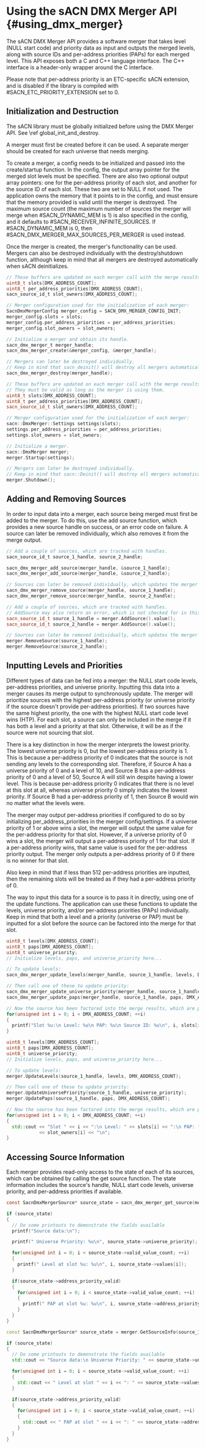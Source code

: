 # Using the sACN DMX Merger API                                                 {#using_dmx_merger}

The sACN DMX Merger API provides a software merger that takes level (NULL start code) and priority
data as input and outputs the merged levels, along with source IDs and per-address priorities
(PAPs) for each merged level. This API exposes both a C and C++ language interface. The C++
interface is a header-only wrapper around the C interface.

Please note that per-address priority is an ETC-specific sACN extension, and is disabled if the
library is compiled with #SACN_ETC_PRIORITY_EXTENSION set to 0.

<!-- LANGUAGE_SELECTOR -->

## Initialization and Destruction

The sACN library must be globally initialized before using the DMX Merger API. See
\ref global_init_and_destroy.

A merger must first be created before it can be used. A separate merger should be created for each
universe that needs merging.

To create a merger, a config needs to be initialized and passed into the create/startup function.
In the config, the output array pointer for the merged slot levels must be specified. There are
also two optional output array pointers: one for the per-address priority of each slot, and another
for the source ID of each slot. These two are set to NULL if not used. The application owns the
memory that it points to in the config, and must ensure that the memory provided is valid until the
merger is destroyed. The maximum source count (the maximum number of sources the merger will merge
when #SACN_DYNAMIC_MEM is 1) is also specified in the config, and it defaults to
#SACN_RECEIVER_INFINITE_SOURCES. If #SACN_DYNAMIC_MEM is 0, then
#SACN_DMX_MERGER_MAX_SOURCES_PER_MERGER is used instead.

Once the merger is created, the merger's functionality can be used. Mergers can also be destroyed
individually with the destroy/shutdown function, although keep in mind that all mergers are
destroyed automatically when sACN deinitializes.

<!-- CODE_BLOCK_START -->
```c
// These buffers are updated on each merger call with the merge results.
uint8_t slots[DMX_ADDRESS_COUNT];
uint8_t per_address_priorities[DMX_ADDRESS_COUNT];
sacn_source_id_t slot_owners[DMX_ADDRESS_COUNT];

// Merger configuration used for the initialization of each merger:
SacnDmxMergerConfig merger_config = SACN_DMX_MERGER_CONFIG_INIT;
merger_config.slots = slots;
merger_config.per_address_priorities = per_address_priorities;
merger_config.slot_owners = slot_owners;

// Initialize a merger and obtain its handle.
sacn_dmx_merger_t merger_handle;
sacn_dmx_merger_create(&merger_config, &merger_handle);

// Mergers can later be destroyed individually.
// Keep in mind that sacn_deinit() will destroy all mergers automatically.
sacn_dmx_merger_destroy(merger_handle);
```
<!-- CODE_BLOCK_MID -->
```cpp
// These buffers are updated on each merger call with the merge results.
// They must be valid as long as the merger is using them.
uint8_t slots[DMX_ADDRESS_COUNT];
uint8_t per_address_priorities[DMX_ADDRESS_COUNT];
sacn_source_id_t slot_owners[DMX_ADDRESS_COUNT];

// Merger configuration used for the initialization of each merger:
sacn::DmxMerger::Settings settings(slots);
settings.per_address_priorities = per_address_priorities;
settings.slot_owners = slot_owners;

// Initialize a merger.
sacn::DmxMerger merger;
merger.Startup(settings);

// Mergers can later be destroyed individually.
// Keep in mind that sacn::Deinit() will destroy all mergers automatically.
merger.Shutdown();
```
<!-- CODE_BLOCK_END -->

## Adding and Removing Sources

In order to input data into a merger, each source being merged must first be added to the merger.
To do this, use the add source function, which provides a new source handle on success, or an error
code on failure. A source can later be removed individually, which also removes it from the merge
output.

<!-- CODE_BLOCK_START -->
```c
// Add a couple of sources, which are tracked with handles.
sacn_source_id_t source_1_handle, source_2_handle;

sacn_dmx_merger_add_source(merger_handle, &source_1_handle);
sacn_dmx_merger_add_source(merger_handle, &source_2_handle);

// Sources can later be removed individually, which updates the merger's output.
sacn_dmx_merger_remove_source(merger_handle, source_1_handle);
sacn_dmx_merger_remove_source(merger_handle, source_2_handle);
```
<!-- CODE_BLOCK_MID -->
```cpp
// Add a couple of sources, which are tracked with handles.
// AddSource may also return an error, which is not checked for in this example.
sacn_source_id_t source_1_handle = merger.AddSource().value();
sacn_source_id_t source_2_handle = merger.AddSource().value();

// Sources can later be removed individually, which updates the merger's output.
merger.RemoveSource(source_1_handle);
merger.RemoveSource(source_2_handle);
```
<!-- CODE_BLOCK_END -->

## Inputting Levels and Priorities

Different types of data can be fed into a merger: the NULL start code levels, per-address
priorities, and universe priority. Inputting this data into a merger causes its merge output to
synchronously update. The merger will prioritize sources with the highest per-address priority
(or universe priority if the source doesn't provide per-address priorities). If two sources have
the same highest priority, the one with the highest NULL start code level wins (HTP). For each
slot, a source can only be included in the merge if it has both a level and a priority at that
slot. Otherwise, it will be as if the source were not sourcing that slot.

There is a key distinction in how the merger interprets the lowest priority. The lowest universe
priority is 0, but the lowest per-address priority is 1. This is because a per-address priority of
0 indicates that the source is not sending any levels to the corresponding slot. Therefore, if
Source A has a universe priority of 0 and a level of 10, and Source B has a per-address priority of
0 and a level of 50, Source A will still win despite having a lower level. This is because
per-address priority 0 indicates that there is no level at this slot at all, whereas universe
priority 0 simply indicates the lowest priority. If Source B had a per-address priority of 1, then
Source B would win no matter what the levels were.

The merger may output per-address priorities if configured to do so by initializing
per_address_priorities in the merger config/settings. If a universe priority of 1 or above wins a
slot, the merger will output the same value for the per-address priority for that slot. However, if
a universe priority of 0 wins a slot, the merger will output a per-address priority of 1 for that
slot. If a per-address priority wins, that same value is used for the per-address priority output.
The merger only outputs a per-address priority of 0 if there is no winner for that slot.

Also keep in mind that if less than 512 per-address priorities are inputted, then the remaining
slots will be treated as if they had a per-address priority of 0.

The way to input this data for a source is to pass it in directly, using one of the update
functions. The application can use these functions to update the levels, universe priority, and/or
per-address priorities (PAPs) individually. Keep in mind that both a level and a priority (universe
or PAP) must be inputted for a slot before the source can be factored into the merge for that slot.

<!-- CODE_BLOCK_START -->
```c
uint8_t levels[DMX_ADDRESS_COUNT];
uint8_t paps[DMX_ADDRESS_COUNT];
uint8_t universe_priority;
// Initialize levels, paps, and universe_priority here...

// To update levels:
sacn_dmx_merger_update_levels(merger_handle, source_1_handle, levels, DMX_ADDRESS_COUNT);

// Then call one of these to update priority:
sacn_dmx_merger_update_universe_priority(merger_handle, source_1_handle, universe_priority);
sacn_dmx_merger_update_paps(merger_handle, source_1_handle, paps, DMX_ADDRESS_COUNT);

// Now the source has been factored into the merge results, which are printed here.
for(unsigned int i = 0; i < DMX_ADDRESS_COUNT; ++i)
{
  printf("Slot %u:\n Level: %u\n PAP: %u\n Source ID: %u\n", i, slots[i], per_address_priorities[i], slot_owners[i]);
}
```
<!-- CODE_BLOCK_MID -->
```cpp
uint8_t levels[DMX_ADDRESS_COUNT];
uint8_t paps[DMX_ADDRESS_COUNT];
uint8_t universe_priority;
// Initialize levels, paps, and universe_priority here...

// To update levels:
merger.UpdateLevels(source_1_handle, levels, DMX_ADDRESS_COUNT);

// Then call one of these to update priority:
merger.UpdateUniversePriority(source_1_handle, universe_priority);
merger.UpdatePaps(source_1_handle, paps, DMX_ADDRESS_COUNT);

// Now the source has been factored into the merge results, which are printed here.
for(unsigned int i = 0; i < DMX_ADDRESS_COUNT; ++i)
{
  std::cout << "Slot " << i << ":\n Level: " << slots[i] << ":\n PAP: " << per_address_priorities[i] << "\n Source ID: "
            << slot_owners[i] << "\n";
}
```
<!-- CODE_BLOCK_END -->

## Accessing Source Information

Each merger provides read-only access to the state of each of its sources, which can be obtained
by calling the get source function. The state information includes the source's handle, NULL start
code levels, universe priority, and per-address priorities if available.

<!-- CODE_BLOCK_START -->
```c
const SacnDmxMergerSource* source_state = sacn_dmx_merger_get_source(merger_handle, source_1_handle);

if (source_state)
{
  // Do some printouts to demonstrate the fields available
  printf("Source data:\n");

  printf(" Universe Priority: %u\n", source_state->universe_priority);

  for(unsigned int i = 0; i < source_state->valid_value_count; ++i)
  {
    printf(" Level at slot %u: %u\n", i, source_state->values[i]);
  }

  if(source_state->address_priority_valid)
  {
    for(unsigned int i = 0; i < source_state->valid_value_count; ++i)
    {
      printf(" PAP at slot %u: %u\n", i, source_state->address_priority[i]);
    }
  }
}
```
<!-- CODE_BLOCK_MID -->
```cpp
const SacnDmxMergerSource* source_state = merger.GetSourceInfo(source_1_handle);

if (source_state)
{
  // Do some printouts to demonstrate the fields available
  std::cout << "Source data:\n Universe Priority: " << source_state->universe_priority << "\n";

  for(unsigned int i = 0; i < source_state->valid_value_count; ++i)
  {
    std::cout << " Level at slot " << i << ": " << source_state->values[i] << "\n";
  }

  if(source_state->address_priority_valid)
  {
    for(unsigned int i = 0; i < source_state->valid_value_count; ++i)
    {
      std::cout << " PAP at slot " << i << ": " << source_state->address_priority[i] << "\n";
    }
  }
}
```
<!-- CODE_BLOCK_END -->
